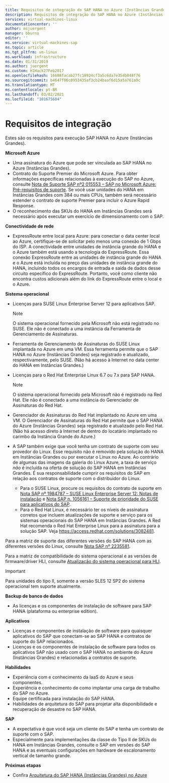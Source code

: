 ```yaml
---
title: Requisitos de integração do SAP HANA no Azure (Instâncias Grandes) | Microsoft Docs
description: Requisitos de integração do SAP HANA no Azure (Instâncias Grandes).
services: virtual-machines-linux
documentationcenter: ''
author: msjuergent
manager: bburns
editor: ''
ms.service: virtual-machines-sap
ms.topic: article
ms.tgt_pltfrm: vm-linux
ms.workload: infrastructure
ms.date: 01/31/2019
ms.author: juergent
ms.custom: H1Hack27Feb2017
ms.openlocfilehash: 16608facab27fc18924cf3a5c6da7e35db048f76
ms.sourcegitcommit: b4647f06c0953435af3cb24baaf6d15a5a761a9c
ms.translationtype: MT
ms.contentlocale: pt-BR
ms.lasthandoff: 03/02/2021
ms.locfileid: "101675604"
---
```

# <a name="onboarding-requirements"></a>Requisitos de integração

Estes são os requisitos para execução SAP HANA no Azure (Instâncias Grandes).

**Microsoft Azure**

- Uma assinatura do Azure que pode ser vinculada ao SAP HANA no Azure (Instâncias Grandes).
- Contrato do Suporte Premier do Microsoft Azure. Para obter informações específicas relacionadas à execução do SAP no Azure, consulte [Nota de Suporte SAP nº2 015553 – SAP no Microsoft Azure: Pré-requisitos de suporte](https://launchpad.support.sap.com/#/notes/2015553). Se você usar unidades do HANA em Instâncias Grandes com 384 ou mais CPUs, também será necessário estender o contrato de suporte Premier para incluir o Azure Rapid Response.
- O reconhecimento das SKUs do HANA em Instâncias Grandes será necessário após executar um exercício de dimensionamento com o SAP.

**Conectividade de rede**

- ExpressRoute entre local para Azure: para conectar o data center local ao Azure, certifique-se de solicitar pelo menos uma conexão de 1 Gbps do ISP. A conectividade entre unidades de instância grande do HANA e o Azure também está usando a tecnologia do ExpressRoute. Essa conexão ExpressRoute entre as unidades de instância grande do HANA e o Azure está incluída no preço das unidades de instância grande do HANA, incluindo todos os encargos de entrada e saída de dados desse circuito específico do ExpressRoute. Portanto, você como cliente não encontra custos adicionais além do link do ExpressRoute entre o local e o Azure.

**Sistema operacional**

- Licenças para SUSE Linux Enterprise Server 12 para aplicativos SAP.

   > [!NOTE] 
   > O sistema operacional fornecido pela Microsoft não está registrado no SUSE. Ele não é conectado a uma instância da Ferramenta de Gerenciamento de Assinaturas.

- Ferramenta de Gerenciamento de Assinaturas do SUSE Linux implantada no Azure em uma VM. Essa ferramenta permite que o SAP HANA no Azure (Instâncias Grandes) seja registrado e atualizado, respectivamente, pelo SUSE. (Não há acesso à Internet no data center do HANA em Instâncias Grandes.) 
- Licenças para o Red Hat Enterprise Linux 6.7 ou 7.x para SAP HANA.

   > [!NOTE]
   > O sistema operacional fornecido pela Microsoft não é registrado na Red Hat. Ele não é conectado a uma instância do Gerenciador de Assinaturas do Red Hat.

- Gerenciador de Assinaturas do Red Hat implantado no Azure em uma VM. O Gerenciador de Assinaturas do Red Hat permite que o SAP HANA do Azure (Instâncias Grandes) seja registrado e atualizado pelo Red Hat. (Não há acesso direto à Internet de dentro do locatário implantado no carimbo da Instância Grande do Azure.)
- A SAP também exige que você tenha um contrato de suporte com seu provedor do Linux. Esse requisito não é removido pela solução do HANA em Instâncias Grandes ou por executar o Linux no Azure. Ao contrário de algumas das imagens da galeria do Linux Azure, a taxa de serviço *não* é incluída na oferta de solução do SAP HANA em Instâncias Grandes. É sua responsabilidade cumprir os requisitos do SAP em relação aos contratos de suporte com o distribuidor do Linux. 
   - Para o SUSE Linux, procure os requisitos do contrato de suporte em [Nota SAP nº 1984787 – SUSE Linux Enterprise Server 12: Notas de instalação](https://launchpad.support.sap.com/#/notes/1984787) e [Nota SAP n. 1056161 – Suporte de prioridade do SUSE para aplicativos do SAP](https://launchpad.support.sap.com/#/notes/1056161).
   - Para o Red Hat Linux, é necessário ter os níveis de assinatura corretos que incluem atualizações de suporte e serviço para os sistemas operacionais do SAP HANA em Instâncias Grandes. A Red Hat recomenda o Red Hat Enterprise Linux para a assinatura para a solução SAP. Veja https://access.redhat.com/solutions/3082481. 

Para a matriz de suporte das diferentes versões do SAP HANA com as diferentes versões do Linux, consulte [Nota SAP nº 2235581](https://launchpad.support.sap.com/#/notes/2235581).

Para a matriz de compatibilidade do sistema operacional e as versões de firmware/driver HLI, consulte [Atualização do sistema operacional para HLI](os-upgrade-hana-large-instance.md).


> [!IMPORTANT] 
> Para unidades do tipo II, somente a versão SLES 12 SP2 do sistema operacional tem suporte atualmente. 


**Backup de banco de dados**

- As licenças e os componentes de instalação de software para SAP HANA (plataforma ou enterprise edition).

**Aplicativos**

- Licenças e componentes de instalação de software para quaisquer aplicativos do SAP que conectam-se ao SAP HANA e contratos de suporte do SAP relacionados.
- Licenças e os componentes de instalação de software para todos os aplicativos SAP não usado com o SAP HANA no ambiente do Azure (Instâncias Grandes) e relacionadas a contratos de suporte.

**Habilidades**

- Experiência com e conhecimento da IaaS do Azure e seus componentes.
- Experiência e conhecimento de como implantar uma carga de trabalho do SAP no Azure.
- Equipe certificada para instalação do SAP HANA.
- Habilidades de arquitetura do SAP para projetar alta disponibilidade e recuperação de desastre no SAP HANA.

**SAP**

- A expectativa é que você seja um cliente do SAP e tenha um contrato de suporte com o SAP.
- Especialmente para implementações da classe do Tipo II de SKUs do HANA em Instâncias Grandes, consulte o SAP em versões do SAP HANA e as eventuais configurações em hardware de escalonamento vertical de tamanho grande.

**Próximas etapas**
- Confira [Arquitetura do SAP HANA (Instâncias Grandes) no Azure](hana-architecture.md)